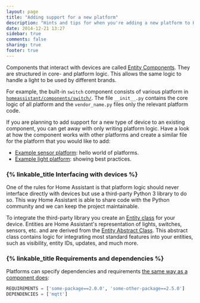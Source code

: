 ```yaml
---
layout: page
title: "Adding support for a new platform"
description: "Hints and tips for when you're adding a new platform to Home Assistant."
date: 2014-12-21 13:27
sidebar: true
comments: false
sharing: true
footer: true
---
```


Components that interact with devices are called [Entity Components](https://github.com/home-assistant/home-assistant/blob/dev/homeassistant/helpers/entity_component.py). They are structured in core- and platform logic. This allows the same logic to handle a light to be used by different brands.

For example, the built-in `switch` component consists of various platform in [`homeassistant/components/switch/`](https://github.com/home-assistant/home-assistant/tree/master/homeassistant/components/switch). The file `__init__.py` contains the core logic of all platform and the `vendor_name.py` files only the relevant platform code.

If you are planning to add support for a new type of device to an existing component, you can get away with only writing platform logic. Have a look at how the component works with other platforms and create a similar file for the platform that you would like to add:

 - [Example sensor platform](/developers/platform_example_sensor): hello world of platforms.
 - [Example light platform](/developers/platform_example_light): showing best practices.

### {% linkable_title Interfacing with devices %}

One of the rules for Home Assistant is that platform logic should never interface directly with devices but use a third-party Python 3 library to do so. This way Home Assistant is able to share code with the Python community and we can keep the project maintainable.

To integrate the third-party library you create an [Entity class](https://github.com/home-assistant/home-assistant/blob/dev/homeassistant/helpers/entity.py) for your device. Entities are Home Assistant's representation of lights, switches, sensors, etc. and are derived from the [Entity Abstract Class](https://github.com/home-assistant/home-assistant/blob/master/homeassistant/helpers/entity.py). This abstract class contains logic for integrating most standard features into your entities, such as visibility, entity IDs, updates, and much more.

### {% linkable_title Requirements and dependencies %}

Platforms can specify dependencies and requirements [the same way as a component does](/developers/component_deps_and_reqs):

```python
REQUIREMENTS = ['some-package==2.0.0', 'some-other-package==2.5.0']
DEPENDENCIES = ['mqtt']
```

